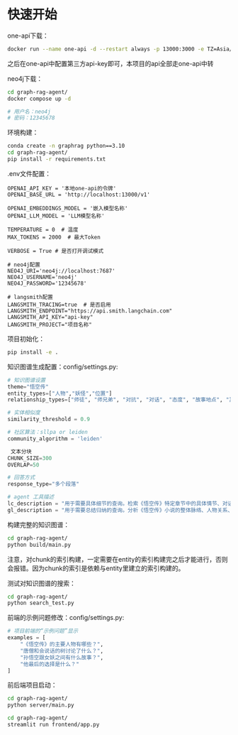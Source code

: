 # 快速开始

one-api下载：

```bash
docker run --name one-api -d --restart always -p 13000:3000 -e TZ=Asia/Shanghai -v /home/ubuntu/data/one-api:/data justsong/one-api
```

之后在one-api中配置第三方api-key即可，本项目的api全部走one-api中转

neo4j下载：

```bash
cd graph-rag-agent/
docker compose up -d

# 用户名：neo4j
# 密码：12345678
```

环境构建：

```bash
conda create -n graphrag python==3.10
cd graph-rag-agent/
pip install -r requirements.txt
```

.env文件配置：

```env
OPENAI_API_KEY = '本地one-api的令牌'
OPENAI_BASE_URL = 'http://localhost:13000/v1'

OPENAI_EMBEDDINGS_MODEL = '嵌入模型名称'
OPENAI_LLM_MODEL = 'LLM模型名称'

TEMPERATURE = 0  # 温度
MAX_TOKENS = 2000  # 最大Token

VERBOSE = True # 是否打开调试模式

# neo4j配置
NEO4J_URI='neo4j://localhost:7687'
NEO4J_USERNAME='neo4j'
NEO4J_PASSWORD='12345678'

# langsmith配置
LANGSMITH_TRACING=true  # 是否启用
LANGSMITH_ENDPOINT="https://api.smith.langchain.com"
LANGSMITH_API_KEY="api-key"
LANGSMITH_PROJECT="项目名称"
```

项目初始化：

```bash
pip install -e .
```

知识图谱生成配置：config/settings.py:

```python
# 知识图谱设置
theme="悟空传"
entity_types=["人物","妖怪","位置"]
relationship_types=["师徒", "师兄弟", "对抗", "对话", "态度", "故事地点", "其它"]

# 实体相似度
similarity_threshold = 0.9

# 社区算法：sllpa or leiden
community_algorithm = 'leiden'

 文本分块
CHUNK_SIZE=300
OVERLAP=50

# 回答方式
response_type="多个段落"

# agent 工具描述
lc_description = "用于需要具体细节的查询。检索《悟空传》特定章节中的具体情节、对话、场景描写等详细内容。适用于'某个场景发生了什么'、'具体描写是怎样的'等问题。"
gl_description = "用于需要总结归纳的查询。分析《悟空传》小说的整体脉络、人物关系、主题发展等宏观内容。适用于'整个故事的发展'、'人物关系如何'等需要跨章节分析的问题。"
```

构建完整的知识图谱：

```bash
cd graph-rag-agent/
python build/main.py
```

注意，对chunk的索引构建，一定需要在entity的索引构建完之后才能进行，否则会报错。因为chunk的索引是依赖与entity里建立的索引构建的。

测试对知识图谱的搜索：

```bash
cd graph-rag-agent/
python search_test.py
```

前端的示例问题修改：config/settings.py:

```python
# 项目前端的“示例问题”显示
examples = [
    "《悟空传》的主要人物有哪些？",
    "唐僧和会说话的树讨论了什么？",
    "孙悟空跟女妖之间有什么故事？",
    "他最后的选择是什么？"
]
```

前后端项目启动：

```bash
cd graph-rag-agent/
python server/main.py

cd graph-rag-agent/
streamlit run frontend/app.py
```